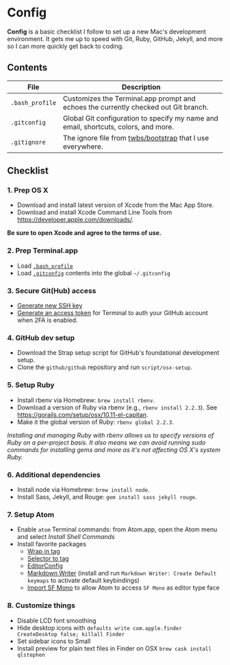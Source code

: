 # Config

**Config** is a basic checklist I follow to set up a new Mac's development environment. It gets me up to speed with Git, Ruby, GitHub, Jekyll, and more so I can more quickly get back to coding.

## Contents

| File | Description |
| --- | --- |
| `.bash_profile` | Customizes the Terminal.app prompt and echoes the currently checked out Git branch. |
| `.gitconfig` | Global Git configuration to specify my name and email, shortcuts, colors, and more. |
| `.gitignore` | The ignore file from [twbs/bootstrap](https://github.com/twbs/bootstrap) that I use everywhere. |

## Checklist

### 1. Prep OS X

- Download and install latest version of Xcode from the Mac App Store.
- Download and install Xcode Command Line Tools from <https://developer.apple.com/downloads/>.

**Be sure to open Xcode and agree to the terms of use.**

### 2. Prep Terminal.app

- Load [`.bash_profile`](/.bash_profile)
- Load [`.gitconfig`](/.gitconfig) contents into the global `~/.gitconfig`

### 3. Secure Git(Hub) access

- [Generate new SSH key](https://help.github.com/articles/generating-ssh-keys/)
- [Generate an access token](https://help.github.com/articles/creating-an-access-token-for-command-line-use/) for Terminal to auth your GitHub account when 2FA is enabled.

### 4. GitHub dev setup

- Download the Strap setup script for GitHub's foundational development setup.
- Clone the `github/github` repository and run `script/osx-setup`.

### 5. Setup Ruby

- Install rbenv via Homebrew: `brew install rbenv`.
- Download a version of Ruby via rbenv (e.g., `rbenv install 2.2.3`). See <https://gorails.com/setup/osx/10.11-el-capitan>.
- Make it the global version of Ruby: `rbenv global 2.2.3`.

*Installing and managing Ruby with rbenv allows us to specify versions of Ruby on a per-project basis. It also means we can avoid running sudo commands for installing gems and more as it's not affecting OS X's system Ruby.*

### 6. Additional dependencies

- Install node via Homebrew: `brew install node`.
- Install Sass, Jekyll, and Rouge: `gem install sass jekyll rouge`.

### 7. Setup Atom

- Enable `atom` Terminal commands: from Atom.app, open the Atom menu and select *Install Shell Commands*
- Install favorite packages
  - [Wrap in tag](https://atom.io/packages/atom-wrap-in-tag)
  - [Selector to tag](https://atom.io/packages/selector-to-tag)
  - [EditorConfig](https://atom.io/packages/editorconfig)
  - [Markdown Writer](https://atom.io/packages/markdown-writer) (install and run `Markdown Writer: Create Default keymaps` to activate default keybindings)
  - [Import SF Mono](https://atom.io/packages/import-sf-mono) to allow Atom to access `SF Mono` as editor type face

### 8. Customize things
- Disable LCD font smoothing
- Hide desktop icons with `defaults write com.apple.finder CreateDesktop false; killall Finder`
- Set sidebar icons to Small
- Install preview for plain text files in Finder on OSX `brew cask install qlstephen`



